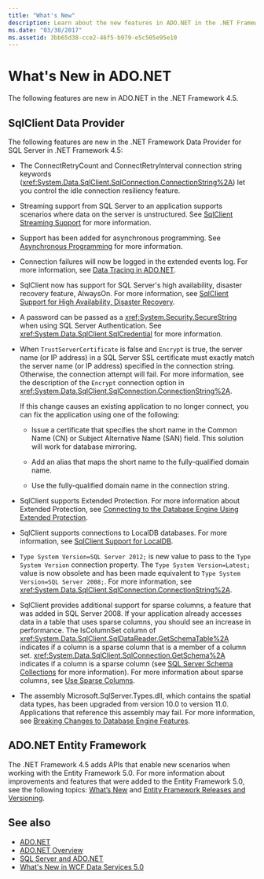 ```yaml
---
title: "What's New"
description: Learn about the new features in ADO.NET in the .NET Framework 4.5, including new features for SqlClient data provider and ADO.NET Entity Framework.
ms.date: "03/30/2017"
ms.assetid: 3bb65d38-cce2-46f5-b979-e5c505e95e10
---
```

# What's New in ADO.NET

The following features are new in ADO.NET in the .NET Framework 4.5.

## SqlClient Data Provider

The following features are new in the .NET Framework Data Provider for SQL Server in .NET Framework 4.5:

- The ConnectRetryCount and ConnectRetryInterval connection string keywords (<xref:System.Data.SqlClient.SqlConnection.ConnectionString%2A>) let you control the idle connection resiliency feature.

- Streaming support from SQL Server to an application supports scenarios where data on the server is unstructured.  See [SqlClient Streaming Support](sqlclient-streaming-support.md) for more information.

- Support has been added for asynchronous programming.  See [Asynchronous Programming](asynchronous-programming.md) for more information.

- Connection failures will now be logged in the extended events log. For more information, see [Data Tracing in ADO.NET](data-tracing.md).

- SqlClient now has support for SQL Server's high availability, disaster recovery feature, AlwaysOn. For more information, see [SqlClient Support for High Availability, Disaster Recovery](./sql/sqlclient-support-for-high-availability-disaster-recovery.md).

- A password can be passed as a <xref:System.Security.SecureString> when using SQL Server Authentication. See <xref:System.Data.SqlClient.SqlCredential> for more information.

- When `TrustServerCertificate` is false and `Encrypt` is true, the server name (or IP address) in a SQL Server SSL certificate must exactly match the server name (or IP address) specified in the connection string. Otherwise, the connection attempt will fail. For more information, see the description of the `Encrypt` connection option in <xref:System.Data.SqlClient.SqlConnection.ConnectionString%2A>.

  If this change causes an existing application to no longer connect, you can fix the application using one of the following:

  - Issue a certificate that specifies the short name in the Common Name (CN) or Subject Alternative Name (SAN) field. This solution will work for database mirroring.

  - Add an alias that maps the short name to the fully-qualified domain name.

  - Use the fully-qualified domain name in the connection string.

- SqlClient supports Extended Protection. For more information about Extended Protection, see [Connecting to the Database Engine Using Extended Protection](/sql/database-engine/configure-windows/connect-to-the-database-engine-using-extended-protection).

- SqlClient supports connections to LocalDB databases. For more information, see [SqlClient Support for LocalDB](./sql/sqlclient-support-for-localdb.md).

- `Type System Version=SQL Server 2012;` is new value to pass to the `Type System Version` connection property. The `Type System Version=Latest;` value is now obsolete and has been made equivalent to `Type System Version=SQL Server 2008;`. For more information, see <xref:System.Data.SqlClient.SqlConnection.ConnectionString%2A>.

- SqlClient provides additional support for sparse columns, a feature that was added in SQL Server 2008. If your application already accesses data in a table that uses sparse columns, you should see an increase in performance. The IsColumnSet column of <xref:System.Data.SqlClient.SqlDataReader.GetSchemaTable%2A> indicates if a column is a sparse column that is a member of a column set. <xref:System.Data.SqlClient.SqlConnection.GetSchema%2A> indicates if a column is a sparse column (see [SQL Server Schema Collections](sql-server-schema-collections.md) for more information). For more information about sparse columns, see [Use Sparse Columns](/sql/relational-databases/tables/use-sparse-columns).

- The assembly Microsoft.SqlServer.Types.dll, which contains the spatial data types, has been upgraded from version 10.0 to version 11.0. Applications that reference this assembly may fail. For more information, see [Breaking Changes to Database Engine Features](https://docs.microsoft.com/previous-versions/sql/sql-server-2012/ms143179(v=sql.110)).

## ADO.NET Entity Framework

The .NET Framework 4.5 adds APIs that enable new scenarios when working with the Entity Framework 5.0. For more information about improvements and features that were added to the Entity Framework 5.0, see the following topics: [What’s New](https://docs.microsoft.com/previous-versions/gg696190(v=vs.103)) and [Entity Framework Releases and Versioning](/ef/ef6/what-is-new/past-releases).

## See also

- [ADO.NET](index.md)
- [ADO.NET Overview](ado-net-overview.md)
- [SQL Server and ADO.NET](./sql/index.md)
- [What's New in WCF Data Services 5.0](https://docs.microsoft.com/previous-versions/dotnet/wcf-data-services/ee373845(v=vs.103))
